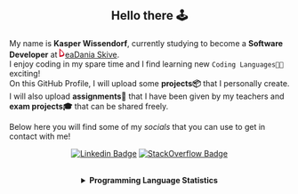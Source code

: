 ## <p align="center">Hello there 🕹️</p>

My name is **Kasper Wissendorf**, currently studying to become a **Software Developer** at [![Icon](/icons/Dania.png)eaDania Skive](https://eadania.com/). <br>
I enjoy coding in my spare time and I find learning new `Coding Languages👨‍💻` exciting!<br/>
On this GitHub Profile, I will upload some **projects📦** that I personally create. I will also upload **assignments📝** that I have been given by my teachers and **exam projects🎓** that can be shared freely. 

Below here you will find some of my *socials* that you can use to get in contact with me! 

<div align="center">
  
[![Linkedin Badge](https://img.shields.io/badge/-LinkedIn-blue?style=flat-square&logo=Linkedin&logoColor=white)](https://www.linkedin.com/in/kasper-wissendorf-7279011b6/)
[![StackOverflow Badge](https://img.shields.io/badge/-Stack%20Overflow-FE7A16?style=flat-square&logo=Stack-Overflow&logoColor=white)](https://stackoverflow.com/users/18100435/kasper-wissendorf)
</div>

<br>
<details>
<summary align="center"><strong>Programming Language Statistics</strong></summary>
<br>
<div align="center">
<pre>
C++            | 25 hours 20 minutes
mcfunction     | 23 hours 51 minutes
JavaScript     | 22 hours 05 minutes
Python         | 19 hours 04 minutes
C#             | 09 hours 30 minutes
CSS            | 05 hours 59 minutes
Blazor         | 03 hours 35 minutes
HTML           | 03 hours 15 minutes
Markdown       | 01 hours 53 minutes
TypeScript     | 01 hours 00 minutes
Lua            | 00 hours 48 minutes
CSHTML         | 00 hours 03 minutes
SQL            | 00 hours 03 minutes
<sub>Last Updated: 07/29/2022 02:24:43</sub>
<sub>Data first recorded on 31th. January of 2022</sub>
</pre>
</div>
</details>